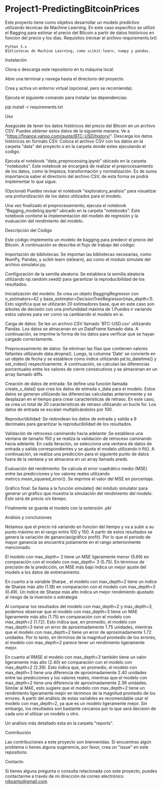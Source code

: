 # Project1-PredictingBitcoinPrices
Este proyecto tiene como objetivo desarrollar un modelo predictivo utilizando técnicas de Machine Learning. En este caso específico se utilizó el Bagging para estimar el precio del Bitcoin a partir de datos históricos en funcion del precio y los días.
Requisitos (revisar el archivo requirements.txt)

    Python 3.x
    Bibliotecas de Machine Learning, como scikit-learn, numpy y pandas.

Instalación

Clona o descarga este repositorio en tu máquina local.

Abre una terminal y navega hasta el directorio del proyecto.

Crea y activa un entorno virtual (opcional, pero se recomienda).

Ejecuta el siguiente comando para instalar las dependencias:

pip install -r requirements.txt

Uso

Asegúrate de tener los datos históricos del precio del Bitcoin en un archivo CSV. Puedes obtener estos datos de la siguiente manera:
Ve a "https://finance.yahoo.com/quote/BTC-USD/history/".
Descarga los datos históricos en formato CSV.
Coloca el archivo CSV con los datos en la carpeta "data" del proyecto o en la carpeta donde estes ejecutando el codigo.

Ejecuta el notebook "data_preprocessing.ipynb" ubicado en la carpeta "notebooks". Este notebook se encargará de realizar el preprocesamiento de los datos, como la limpieza, transformación y normalización. Es de suma importancia saber el directorio del archivo CSV, de esta forma se podrá implementar lo que sigue.

(Opcional)
Puedes revisar el notebook "exploratory_analisis" para visualizar una profundización de los datos utilizados para el modelo. 
    
Una vez finalizado el preprocesamiento, ejecuta el notebook "Bagging_modeling.ipynb" ubicado en la carpeta "notebooks". Este notebook contiene la implementación del modelo de regresión y la evaluación del rendimiento del modelo.


Descripción del Código

Este código implementa un modelo de bagging para predecir el precio del Bitcoin. A continuación se describe el flujo de trabajo del código:

Importación de bibliotecas: Se importan las bibliotecas necesarias, como NumPy, Pandas, y scikit-learn (sklearn), así como el módulo simulate del archivo simulator.py.

Configuración de la semilla aleatoria: Se establece la semilla aleatoria utilizando np.random.seed() para garantizar la reproducibilidad de los resultados.

Inicialización del modelo: Se crea un objeto BaggingRegressor con n_estimators=42 y base_estimator=DecisionTreeRegressor(max_depth=1). Esto significa que se utilizarán 20 estimadores base, que en este caso son árboles de decisión con una profundidad máxima de 1.Puedes ir variando estos valores para ver como va cambiando el modelo en si.

Carga de datos: Se lee un archivo CSV llamado 'BTC-USD.csv' utilizando Pandas. Los datos se almacenan en un DataFrame llamado data. A continuación, se imprime la forma de los datos para verificar que se hayan cargado correctamente.

Preprocesamiento de datos: Se eliminan las filas que contienen valores faltantes utilizando data.dropna(). Luego, la columna 'Date' se convierte en un objeto de fecha y se establece como índice utilizando pd.to_datetime() y set_index() respectivamente. A continuación, se calculan las diferencias porcentuales entre los valores de cierre consecutivos y se almacenan en un array llamado diffs.

Creación de datos de entrada: Se define una función llamada create_x_data() que crea los datos de entrada x_data para el modelo. Estos datos se generan utilizando las diferencias calculadas anteriormente y se desplazan en el tiempo para crear características de retraso. En este caso, se crea un total de 20 características de retraso utilizando un bucle for. Los datos de entrada se escalan multiplicándolos por 100.

Reproductibilidad: Se redondean los datos de entrada y salida a 8 decimales para garantizar la reproducibilidad de los resultados.

Validación de retroceso caminando hacia adelante: Se establece una ventana de tamaño 150 y se realiza la validación de retroceso caminando hacia adelante. En cada iteración, se selecciona una ventana de datos de entrada y salida correspondientes y se ajusta el modelo utilizando lr.fit(). A continuación, se realiza una predicción para el siguiente punto de datos fuera de la ventana y se almacena en un array llamado preds.

Evaluación del rendimiento: Se calcula el error cuadrático medio (MSE) entre las predicciones y los valores reales utilizando metrics.mean_squared_error(). Se imprime el valor del MSE en porcentaje.

Gráfico final: Se llama a la función simulate() del módulo simulator para generar un gráfico que muestra la simulación del rendimiento del modelo. Éste será de precio v/s tiempo.
    
Finalmente se guarda el modelo con la extensión .pkl


Análisis y conclusiones


Notamos que el precio irá variando en funcion del tiempo y va a subir a su punto máximo en el rango entre 100 y 150. A partir de estos resultados se genera la variación de ganancias(gráfico profit). Por lo que el periodo de mayor ganancia se encuentra justamente en el rango anteriormente mencionado.

El modelo con max_depth= 2 tiene un MSE ligeramente menor (5.69) en comparación con el modelo con max_depth= 3 (5.75). En términos de precisión de la predicción, un MSE más bajo indica un mejor ajuste del modelo a los datos de entrenamiento.

En cuanto a la variable Sharpe , el modelo con max_depth=2 tiene un índice de Sharpe más alto (1.18) en comparación con el modelo con max_depth=3 (0.49). Un índice de Sharpe más alto indica un mejor rendimiento ajustado al riesgo de la inversión o estrategia

Al comparar los resultados del modelo con max_depth=2 y max_depth=3, podemos observar que el modelo con max_depth=3 tiene un MAE ligeramente más alto (1.75) en comparación con el modelo con max_depth=2 (1.72). Esto indica que, en promedio, el modelo con max_depth=3 tiene un error de aproximadamente 1.75 unidades, mientras que el modelo con max_depth=2 tiene un error de aproximadamente 1.72 unidades. Por lo tanto, en términos de la magnitud promedio de los errores, el modelo con max_depth=2 parece tener un rendimiento ligeramente mejor.

En cuanto al RMSE el modelo con max_depth=3 también tiene un valor ligeramente más alto (2.40) en comparación con el modelo con max_depth=2 (2.39). Esto indica que, en promedio, el modelo con max_depth=3 tiene una diferencia de aproximadamente 2.40 unidades entre las predicciones y los valores reales, mientras que el modelo con max_depth=2 tiene una diferencia de aproximadamente 2.39 unidades. Similar al MAE, esto sugiere que el modelo con max_depth=2 tiene un rendimiento ligeramente mejor en términos de la magnitud promedio de los errores.
A partir del análisis de estas variables es recomendable usar el modelo con max_depth=2, ya que es un modelo ligeramente mejor. Sin embargo, los resultados son bastante cercanos por lo que será decision de cada uno el utilizar un modelo u otro.

Un análisis más detallado esta en la carpeta "reports".


Contribución

Las contribuciones a este proyecto son bienvenidas. Si encuentras algún problema o tienes alguna sugerencia, por favor, crea un "issue" en este repositorio.

Contacto

Si tienes alguna pregunta o consulta relacionada con este proyecto, puedes contactarme a través de mi dirección de correo electrónico nikoantu@gmail.com.


